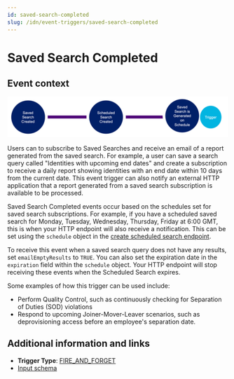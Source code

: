 ```yaml
---
id: saved-search-completed
slug: /idn/event-triggers/saved-search-completed
---
```


# Saved Search Completed

## Event context

![Flow](./img/saved-search-path.png)

Users can to subscribe to Saved Searches and receive an email of a report generated from the saved search. For example, a user can save a search query called "Identities with upcoming end dates" and create a subscription to receive a daily report showing identities with an end date within 10 days from the current date. This event trigger can also notify an external HTTP application that a report generated from a saved search subscription is available to be processed.

Saved Search Completed events occur based on the schedules set for saved search subscriptions. For example, if you have a scheduled saved search for Monday, Tuesday, Wednesday, Thursday, Friday at 6:00 GMT, this is when your HTTP endpoint will also receive a notification. This can be set using the `schedule` object in the [create scheduled search endpoint](https://developer.sailpoint.com/apis/v3/#operation/scheduledSearchCreate).

To receive this event when a saved search query does not have any results, set `emailEmptyResults` to `TRUE`.  You can also set the expiration date in the `expiration` field within the `schedule` object. Your HTTP endpoint will stop receiving these events when the Scheduled Search expires.

Some examples of how this trigger can be used include:

- Perform Quality Control, such as continuously checking for Separation of Duties (SOD) violations
- Respond to upcoming Joiner-Mover-Leaver scenarios, such as deprovisioning access before an employee's separation date.

## Additional information and links

- **Trigger Type**: [FIRE_AND_FORGET](../event-triggers-trigger-types.md#fire-and-forget)
- [Input schema](https://developer.sailpoint.com/apis/beta/#section/Saved-Search-Complete-Event-Trigger-Input)
